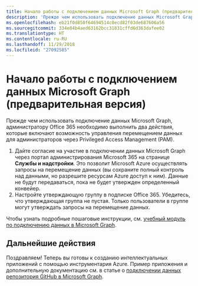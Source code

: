 ```yaml
---
title: Начало работы с подключением данных Microsoft Graph (предварительная версия)
description: 'Прежде чем использовать подключение данных Microsoft Graph, администратору Office 365 необходимо выполнить два действия, которые включают возможность управления перемещением данных для администраторов через Privileged Access Management (PAM). '
ms.openlocfilehash: eb21f0d850f64694514c0ecd82f03de687606a56
ms.sourcegitcommit: 334e84b4aed63162bcc31831cffd6d363dafee02
ms.translationtype: HT
ms.contentlocale: ru-RU
ms.lasthandoff: 11/29/2018
ms.locfileid: "27092585"
---
```

# <a name="get-started-with-microsoft-graph-data-connect-preview"></a>Начало работы с подключением данных Microsoft Graph (предварительная версия)

Прежде чем использовать подключение данных Microsoft Graph, администратору Office 365 необходимо выполнить два действия, которые включают возможность управления перемещением данных для администраторов через Privileged Access Management (PAM). 

1. Дайте согласие на участие в подключении данных Microsoft Graph через портал администрирования Microsoft 365 на странице **Службы и надстройки**. Это позволит Microsoft Azure осуществлять запросы на перемещение данных (вы сохраните полный контроль над данными, но разрешите ресурсам Azure доступ к ним). Данные не будут передаваться, пока не будет утвержден определенный конвейер.
2. Настройте утверждающую группу в подписке Office 365. Убедитесь, что утверждающая группа не пустая. Только пользователи в группе могут утверждать запросы на перемещение данных.

Чтобы узнать подробные пошаговые инструкции, см. [учебный модуль по подключению данных в Microsoft Graph](https://github.com/microsoftgraph/msgraph-training-dataconnect/blob/master/Lab.md).

## <a name="next-steps"></a>Дальнейшие действия

Поздравляем! Теперь вы готовы к созданию интеллектуальных приложений с помощью инструментария Azure. Пример приложения и дополнительную документацию см. в статье о [подключении данных репозитория GitHub в Microsoft Graph](https://github.com/OfficeDev/MS-Graph-Data-Connect/wiki). 
